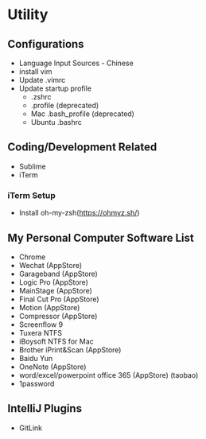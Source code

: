 # Utility 

## Configurations
- Language Input Sources - Chinese
- install vim
- Update .vimrc
- Update startup profile
  - .zshrc
  - .profile (deprecated)
  - Mac .bash_profile (deprecated)
  - Ubuntu .bashrc


## Coding/Development Related
- Sublime
- iTerm

### iTerm Setup
- Install oh-my-zsh(https://ohmyz.sh/)


## My Personal Computer Software List
- Chrome
- Wechat (AppStore)
- Garageband (AppStore)
- Logic Pro (AppStore)
- MainStage (AppStore)
- Final Cut Pro (AppStore)
- Motion (AppStore)
- Compressor (AppStore)
- Screenflow 9
- Tuxera NTFS
- iBoysoft NTFS for Mac
- Brother iPrint&Scan (AppStore)
- Baidu Yun
- OneNote (AppStore)
- word/excel/powerpoint office 365 (AppStore) (taobao)
- 1password

## IntelliJ Plugins
- GitLink
